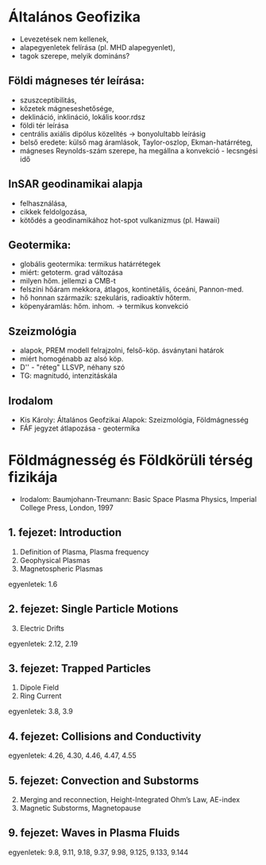 # Általános Geofizika

- Levezetések nem kellenek,
- alapegyenletek felírása (pl. MHD alapegyenlet),
- tagok szerepe, melyik domináns?

## Földi mágneses tér leírása:
- szuszceptibilitás,
- kőzetek mágneseshetősége,
- deklináció, inklináció, lokális koor.rdsz
- földi tér leírása
- centrális axiális dipólus közelítés -> bonyolultabb leírásig
- belső eredete: külső mag áramlások, Taylor-oszlop, Ekman-határréteg,
- mágneses Reynolds-szám szerepe, ha megállna a konvekció - lecsngési idő


## InSAR geodinamikai alapja
- felhasználása, 
- cikkek feldolgozása,
- kötődés a geodinamikához hot-spot vulkanizmus (pl. Hawaii)


## Geotermika:
- globális geotermika: termikus határrétegek
- miért: getoterm. grad változása
- milyen hőm. jellemzi a CMB-t
- felszíni hőáram mekkora, átlagos, kontinetális, óceáni, Pannon-med.
- hő honnan származik: szekuláris, radioaktív hőterm.
- köpenyáramlás: hőm. inhom. -> termikus konvekció


## Szeizmológia
- alapok, PREM modell felrajzolni, felső-köp. ásványtani határok
- miért homogénabb az alsó köp.
- D'' - "réteg" LLSVP, néhany szó
- TG: magnitudó, intenzitáskála


## Irodalom
- Kis Károly: Általános Geofzikai Alapok: Szeizmológia, Földmágnesség
- FÁF jegyzet átlapozása - geotermika


# Földmágnesség és Földkörüli térség fizikája

- Irodalom: Baumjohann-Treumann: Basic Space Plasma Physics, Imperial College
  Press, London, 1997

## 1. fejezet: Introduction

1. Definition of Plasma, Plasma frequency
2. Geophysical Plasmas
3. Magnetospheric Plasmas

egyenletek: 1.6

## 2. fejezet: Single Particle Motions

3. Electric Drifts

egyenletek: 2.12, 2.19


## 3. fejezet: Trapped Particles

1. Dipole Field
5. Ring Current

egyenletek: 3.8, 3.9


## 4. fejezet: Collisions and Conductivity

egyenletek: 4.26, 4.30, 4.46, 4.47, 4.55


## 5. fejezet: Convection and Substorms

2. Merging and reconnection, Height-Integrated Ohm’s Law, AE-index
6. Magnetic Substorms, Magnetopause

## 9. fejezet: Waves in Plasma Fluids

egyenletek: 9.8, 9.11, 9.18, 9.37, 9.98, 9.125, 9.133, 9.144
